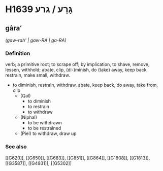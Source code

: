 # H1639 גָּרַע / גרע

## gâraʻ

_(gaw-rah' | ɡaw-RA | ɡa-RA)_

### Definition

verb; a primitive root; to scrape off; by implication, to shave, remove, lessen, withhold; abate, clip, (di-)minish, do (take) away, keep back, restrain, make small, withdraw.

- to diminish, restrain, withdraw, abate, keep back, do away, take from, clip
    - (Qal)
        - to diminish
        - to restrain
        - to withdraw
    - (Niphal)
        - to be withdrawn
        - to be restrained
    - (Piel) to withdraw, draw up
### See also

[[G620]], [[G650]], [[G683]], [[G851]], [[G864]], [[G1808]], [[G1813]], [[G3587]], [[G4931]], [[G5302]]

